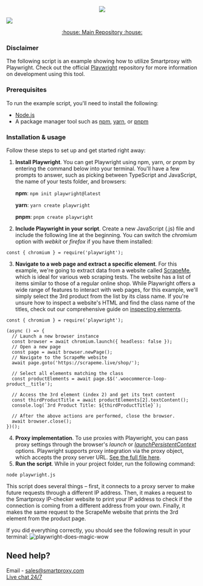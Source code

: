 <p align="center">
<a href="https://dashboard.smartproxy.com/?page=residential-proxies&utm_source=socialorganic&utm_medium=social&utm_campaign=resi_trial_GITHUB"><img src="https://i.imgur.com/opsHIEZ.png"</a>
</p>

[![](https://dcbadge.vercel.app/api/server/gvJhWJPaB4)](https://discord.gg/sCr34yVDVB)

<p align="center">
    <a href="https://github.com/Smartproxy/Smartproxy"> :house: Main Repository :house: </a>
</p>

### Disclaimer

The following script is an example showing how to utilize Smartproxy with Playwright.
Check out the official [Playwright](https://github.com/microsoft/playwright) repository for more information on development using this tool.

### Prerequisites

To run the example script, you'll need to install the following:

* [Node.js](https://nodejs.org/en/download/)
* A package manager tool such as [npm](https://www.npmjs.com/), [yarn](https://yarnpkg.com/), or [pnpm](https://pnpm.io/)

### Installation & usage
Follow these steps to set up and get started right away: 

1. **Install Playwright**. You can get Playwright using npm, yarn, or pnpm by entering the command below into your terminal. You'll have a few prompts to answer, such as picking between TypeScript and JavaScript, the name of your tests folder, and browsers:
   
   **npm**: `npm init playwright@latest`
   
   **yarn**: `yarn create playwright`
   
   **pnpm**: `pnpm create playwright`
   
2. **Include Playwright in your script**. Create a new JavaScript (.js) file and include the following line at the beginning. You can switch the _chromium_ option with _webkit_ or _firefox_ if you have them installed:
   
`const { chromium } = require('playwright');`

3. **Navigate to a web page and extract a specific element**. For this example, we're going to extract data from a website called [ScrapeMe](https://scrapeme.live/shop/), which is ideal for various web scraping tests. The website has a list of items similar to those of a regular online shop. While Playwright offers a wide range of features to interact with web pages, for this example, we'll simply select the 3rd product from the list by its class name. If you're unsure how to inspect a website's HTML and find the class name of the titles, check out our comprehensive guide on [inspecting elements](https://smartproxy.com/blog/how-to-inspect-element).

```
const { chromium } = require('playwright');

(async () => {
  // Launch a new browser instance
  const browser = await chromium.launch({ headless: false });
  // Open a new page
  const page = await browser.newPage();
  // Navigate to the ScrapeMe website
  await page.goto('https://scrapeme.live/shop/');

  // Select all elements matching the class
  const productElements = await page.$$('.woocommerce-loop-product__title');

  // Access the 3rd element (index 2) and get its text content
  const thirdProductTitle = await productElements[2].textContent();
  console.log(`3rd Product Title: ${thirdProductTitle}`);

  // After the above actions are performed, close the browser.
  await browser.close();
})();
```

4. **Proxy implementation**. To use proxies with Playwright, you can pass proxy settings through the browser's _launch_ or [_launchPersistentContext_](https://playwright.dev/docs/api/class-browsertype) options. Playwright supports proxy integration via the proxy object, which accepts the proxy server URL.
   [See the full file here](https://github.com/Smartproxy/Playwright/blob/main/playwright.js).
7. **Run the script**. While in your project folder, run the following command:

`node playwright.js`

This script does several things – first, it connects to a proxy server to make future requests through a different IP address. Then, it makes a request to the Smartproxy IP-checker website to print your IP address to check if the connection is coming from a different address from your own. Finally, it makes the same request to the ScrapeMe website that prints the 3rd element from the product page.

If you did everything correctly, you should see the following result in your terminal:
![playwright-does-magic-wow](https://github.com/user-attachments/assets/ee9d9b00-c2cf-4f77-b33b-76e9bc7ff839)

## Need help?

Email - sales@smartproxy.com
<br><a href="https://smartproxy.com">Live chat 24/7</a>

